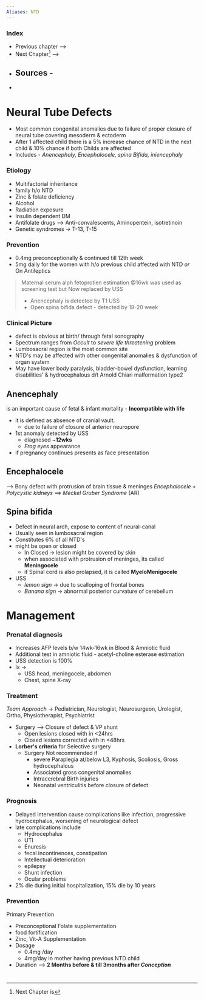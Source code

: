 ```yaml
---
Aliases: NTD
---
```


### Index
- Previous chapter -->
- Next Chapter[^1] -->
- Sources -
	- 
- 
# Neural Tube Defects
- Most common congenital anomalies due to failure of proper closure of neural tube covering mesoderm & ectoderm
- After 1 affected child there is a 5% increase chance of NTD in the next child & 10% chance if both Childs are affected
- Includes - *Anencephaly, Encephalocele, spina Bifida, iniencephaly*

### Etiology
- Multifactorial inheritance
- family h/o NTD
- Zinc & folate deficiency
- Alcohol
- Radiation exposure
- Insulin dependent DM
- Antifolate drugs --> Anti-convalescents, Aminopentein, isotretinoin
- Genetic syndromes -> T-13, T-15

### Prevention
- 0.4mg preconceptionally & continued till 12th week
- 5mg daily for the women with h/o previous child affected with NTD *or* On Antileptics

> Maternal serum alph fetoprotien estimation @16wk was used as screening test but Now replaced by USS
>  - Anencephaly is detected by T1 USS
>  - Open spina bifida defect - detected by 18-20 week

### Clinical Picture
- defect is obvious at birth/ through fetal sonography
- Spectrum ranges from *Occult* to *severe life threatening* problem
- Lumbosacral region is the most common site
- NTD's may be affected with other congenital anomalies & dysfunction of organ system
- May have lower body paralysis, bladder-bowel dysfunction, learning disabilities' & hydrocephalous d/t Arnold Chiari malformation type2

## Anencephaly 
is an important cause of fetal & infant mortality - **Incompatible with life**
- it is defined as absence of cranial vault.
	- due to failure of closure of anterior neuropore
- 1st anomaly detected by USS
	- diagnosed ~**12wks**
	- *Frog eyes* appearance 
- if pregnancy continues presents as face presentation

## Encephalocele
--> Bony defect with protrusion of brain tissue & meninges 
*Encephalocele + Polycystic kidneys ==> Meckel Gruber Syndrome* (AR)

## Spina bifida
- Defect in neural arch, expose to content of neural-canal
- Usually seen in lumbosacral region
- Constitutes 6% of all NTD's
- might be open or closed
	- In Closed -> lesion might be covered by skin 
	- when associated with protrusion of meninges, its called **Meningocele**
	- if Spinal cord is also prolapsed, it is called **MyeloMenigocele**
- USS
	- *lemon sign* -> due to scalloping of frontal bones
	- *Banana sign* -> abnormal posterior curvature of cerebellum

# Management
### Prenatal diagnosis
- Increases AFP levels b/w 14wk-16wk in Blood & Amniotic fluid
- Additional test in amniotic fluid - acetyl-choline esterase estimation
- USS detection is 100%
- Ix -> 
	- USS head, meningocele, abdomen
	- Chest, spine X-ray
### Treatment 
*Team Approach* -> Pediatrician, Neurologist, Neurosurgeon, Urologist, Ortho, Physiotherapist, Psychiatrist
- Surgery --> Closure of defect & VP shunt
	- Open lesions closed with in <24hrs
	- Closed lesions corrected with in <48hrs
- **Lorber's criteria** for Selective surgery
	- Surgery Not recommended if 
		- severe Paraplegia at/below L3, Kyphosis, Scoliosis, Gross hydrocephalous
		- Associated gross congenital anomalies
		- Intracerebral Birth injuries
		- Neonatal ventriculitis before closure of defect

### Prognosis
- Delayed intervention cause complications like infection, progressive hydrocephalus, worsening of neurological defect
- late complications include
	- Hydrocephalus
	- UTI
	- Enuresis
	- fecal incontinences, constipation
	- Intellectual deterioration
	- epilepsy
	- Shunt infection
	- Ocular problems
- 2% die during initial hospitalization, 15% die by 10 years
### Prevention 
Primary Prevention
- Preconceptional Folate supplementation
- food fortification
- Zinc, Vit-A Supplementation
- Dosage 
	- 0.4mg /day
	- 4mg/day in mother having previous NTD child
- Duration --> **2 Months before & till 3months after *Conception***


#
[^1]: Next Chapter is 

